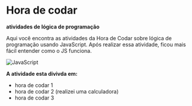# Hora de codar 
**atividades de lógica de programação**

Aqui você encontra as atividades da Hora de Codar sobre lógica de programação usando JavaScript. Após realizar essa atividade, ficou mais fácil entender como o JS funciona.

<img  src="https://img.shields.io/badge/JavaScript-F7DF1E?style=for-the-badge&logo=javascript&logoColor=black" alt="JavaScript" title="JavaScript">

**A atividade esta divivda em:**
- hora de codar 1
- hora de codar 2 (realizei uma calculadora)
- hora de codar 3

  

